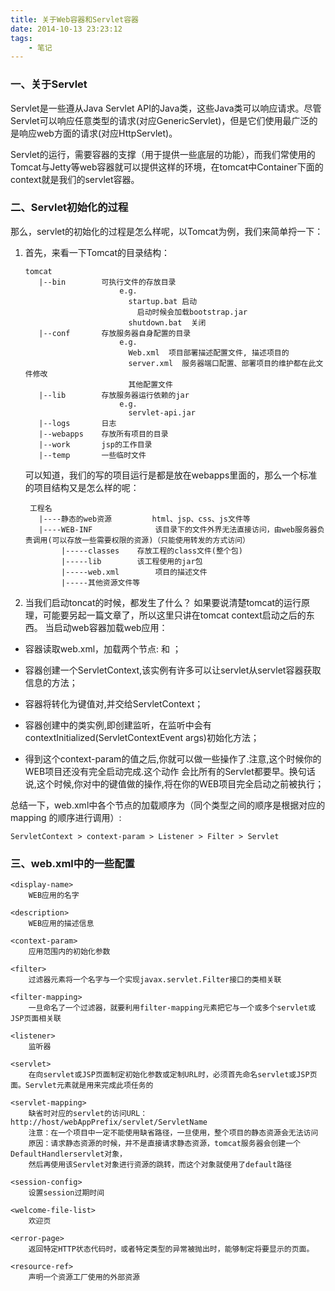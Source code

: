 ```yaml
---
title: 关于Web容器和Servlet容器
date: 2014-10-13 23:23:12
tags: 
	- 笔记
---
```

### 一、关于Servlet
Servlet是一些遵从Java Servlet API的Java类，这些Java类可以响应请求。尽管Servlet可以响应任意类型的请求(对应GenericServlet)，但是它们使用最广泛的是响应web方面的请求(对应HttpServlet)。 

Servlet的运行，需要容器的支撑（用于提供一些底层的功能），而我们常使用的Tomcat与Jetty等web容器就可以提供这样的环境，在tomcat中Container下面的context就是我们的servlet容器。

### 二、Servlet初始化的过程
那么，servlet的初始化的过程是怎么样呢，以Tomcat为例，我们来简单捋一下：
1. 首先，来看一下Tomcat的目录结构：

	   tomcat
		  |--bin		可执行文件的存放目录
							e.g.	
							  startup.bat 启动
								启动时候会加载bootstrap.jar
							  shutdown.bat	关闭
		  |--conf		存放服务器自身配置的目录
							e.g.
							  Web.xml  项目部署描述配置文件, 描述项目的
							  server.xml  服务器端口配置、部署项目的维护都在此文件修改
							  其他配置文件
		  |--lib 		存放服务器运行依赖的jar
							e.g.	
							  servlet-api.jar
		  |--logs		日志
		  |--webapps	存放所有项目的目录
		  |--work		jsp的工作目录
		  |--temp		一些临时文件	
	可以知道，我们的写的项目运行是都是放在webapps里面的，那么一个标准的项目结构又是怎么样的呢：

		工程名 
		  |----静态的web资源			html、jsp、css、js文件等
		  |----WEB-INF 				该目录下的文件外界无法直接访问，由web服务器负责调用(可以存放一些需要权限的资源)（只能使用转发的方式访问）
			   |-----classes 	存放工程的class文件(整个包) 
			   |-----lib 		该工程使用的jar包
			   |-----web.xml	   	项目的描述文件
			   |-----其他资源文件等
2. 	当我们启动toncat的时候，都发生了什么？
如果要说清楚tomcat的运行原理，可能要另起一篇文章了，所以这里只讲在tomcat context启动之后的东西。
当启动web容器加载web应用：

* 容器读取web.xml，加载两个节点:<listener></listener> 和 <context-param></context-param>；

* 容器创建一个ServletContext,该实例有许多可以让servlet从servlet容器获取信息的方法；

* 容器将<context-param></context-param>转化为键值对,并交给ServletContext；

* 容器创建<listener></listener>中的类实例,即创建监听，在监听中会有contextInitialized(ServletContextEvent args)初始化方法；

* 得到这个context-param的值之后,你就可以做一些操作了.注意,这个时候你的WEB项目还没有完全启动完成.这个动作  会比所有的Servlet都要早。换句话说,这个时候,你对<context-param>中的键值做的操作,将在你的WEB项目完全启动之前被执行；

总结一下，web.xml中各个节点的加载顺序为（同个类型之间的顺序是根据对应的 mapping 的顺序进行调用）:
		
	ServletContext > context-param > Listener > Filter > Servlet



### 三、web.xml中的一些配置

	<display-name>	
		WEB应用的名字

	<description>	
		WEB应用的描述信息

	<context-param>	
		应用范围内的初始化参数
	
	<filter>	
		过滤器元素将一个名字与一个实现javax.servlet.Filter接口的类相关联
	
	<filter-mapping>	
		一旦命名了一个过滤器，就要利用filter-mapping元素把它与一个或多个servlet或JSP页面相关联
	
	<listener>	
		监听器
	
	<servlet>		
		在向servlet或JSP页面制定初始化参数或定制URL时，必须首先命名servlet或JSP页面。Servlet元素就是用来完成此项任务的

	<servlet-mapping> 
		缺省时对应的servlet的访问URL：http://host/webAppPrefix/servlet/ServletName
		注意：在一个项目中一定不能使用缺省路径，一旦使用，整个项目的静态资源会无法访问
		原因：请求静态资源的时候，并不是直接请求静态资源，tomcat服务器会创建一个DefaultHandlerservlet对象，
		然后再使用该Servlet对象进行资源的跳转，而这个对象就使用了default路径
		
	<session-config> 
		设置session过期时间  
	
	<welcome-file-list> 
		欢迎页
	
	<error-page>	
		返回特定HTTP状态代码时，或者特定类型的异常被抛出时，能够制定将要显示的页面。 
	
	<resource-ref>	
		声明一个资源工厂使用的外部资源
	